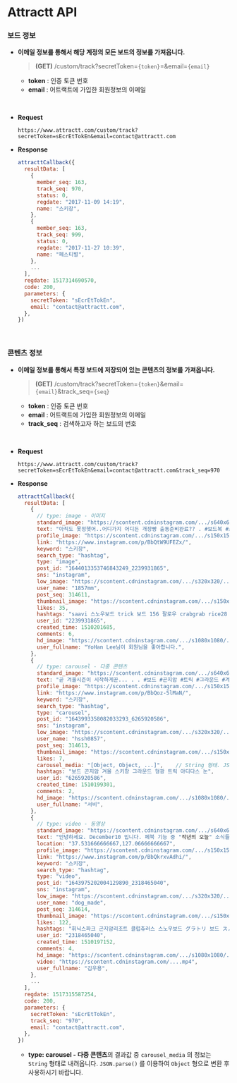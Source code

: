 # Attractt API

### 보드 정보

- **이메일 정보를 통해서 해당 계정의 모든 보드의 정보를 가져옵니다.**

  > **(GET)** /custom/track?secretToken=`{token}`=&email=`{email}`

  - **token** : 인증 토큰 번호
  - **email** : 어트랙트에 가입한 회원정보의 이메일
  
<br>

- **Request**

  ``````url
  https://www.attractt.com/custom/track?
  secretToken=sEcrEtTokEn&email=contact@attractt.com
  ``````

- **Response**

  ```js
  attracttCallback({
    resultData: [
      {
        member_seq: 163,
        track_seq: 970,
        status: 0,
        regdate: "2017-11-09 14:19",
        name: "스키장",
      },
      {
        member_seq: 163,
        track_seq: 999,
        status: 0,
        regdate: "2017-11-27 10:39",
        name: "페스티벌",
      },
      ...
    ],
    regdate: 1517314690570,
    code: 200,
    parameters: {
      secretToken: "sEcrEtTokEn",
      email: "contact@attractt.com",
    },
  })
  ```

<br>

### 콘텐츠 정보

- **이메일 정보를 통해서 특정 보드에 저장되어 있는 콘텐츠의 정보를 가져옵니다.**

  > **(GET)** /custom/track?secretToken=`{token}`&email=`{email}`&track_seq=`{seq}`

  - **token** : 인증 토큰 번호
  - **email** : 어트랙트에 가입한 회원정보의 이메일
  - **track_seq** : 검색하고자 하는 보드의 번호
  
<br>

- **Request**

  ``````url
  https://www.attractt.com/custom/track?
  secretToken=sEcrEtTokEn&email=contact@attractt.com&track_seq=970
  ``````

- **Response**

  ``````js
  attracttCallback({
    resultData: [
      {
        // type: image - 이미지
        standard_image: "https://scontent.cdninstagram.com/.../s640x640/....jpg",
        text: "아직도 못정햇어..어디가지 어디든 개장빵 출동준비완료?? . #보드복 #스노우보드#스키장 ...",
        profile_image: "https://scontent.cdninstagram.com/.../s150x150/....jpg",
        link: "https://www.instagram.com/p/BbQtW9UFEZx/",
        keyword: "스키장",
        search_type: "hashtag",
        type: "image",
        post_id: "1644013353746843249_2239931865",
        sns: "instagram",
        low_image: "https://scontent.cdninstagram.com/.../s320x320/....jpg",
        user_name: "1857mm",
        post_seq: 314611,
        thumbnail_image: "https://scontent.cdninstagram.com/.../s150x150/....jpg",
        likes: 35,
        hashtags: "saavi 스노우보드 trick 보드 156 팔로우 crabgrab rice28 오클리 union 휘팍 ...",
        user_id: "2239931865",
        created_time: 1510201685,
        comments: 6,
        hd_image: "https://scontent.cdninstagram.com/.../s1080x1080/....jpg",
        user_fullname: "YoHan Lee님이 회원님을 좋아합니다.",
      },
      {
        // type: carousel - 다중 콘텐츠
        standard_image: "https://scontent.cdninstagram.com/.../s640x640/....jpg",
        text: "곧 겨울시즌이 시작하게꾼... . . #보드 #곤지암 #트릭 #그라운드 #겨울 #스키장 ...",
        profile_image: "https://scontent.cdninstagram.com/.../s150x150/....jpg",
        link: "https://www.instagram.com/p/BbQoz-5lMaN/",
        keyword: "스키장",
        search_type: "hashtag",
        type: "carousel",
        post_id: "1643993358082033293_6265920586",
        sns: "instagram",
        low_image: "https://scontent.cdninstagram.com/.../s320x320/....jpg",
        user_name: "hssh0857",
        post_seq: 314613,
        thumbnail_image: "https://scontent.cdninstagram.com/.../s150x150/....jpg",
        likes: 7,
        carousel_media: "[Object, Object, ...]",	// String 형태. JSON.parse() 필요
        hashtags: "보드 곤지암 겨울 스키장 그라운드 형광 트릭 아디다스 눈",
        user_id: "6265920586",
        created_time: 1510199301,
        comments: 2,
        hd_image: "https://scontent.cdninstagram.com/.../s1080x1080/....jpg",
        user_fullname: "서비",
      },
      {
        // type: video - 동영상
        standard_image: "https://scontent.cdninstagram.com/.../s640x640/....jpg",
        text: "안녕하세요. December10 입니다. 페북 기능 중 "작년의 오늘" 소식들을 보니  작년 이 ...",
        location: "37.531666666667,127.06666666667",
        profile_image: "https://scontent.cdninstagram.com/.../s150x150/....jpg",
        link: "https://www.instagram.com/p/BbQkrxvAdhi/",
        keyword: "스키장",
        search_type: "hashtag",
        type: "video",
        post_id: "1643975202004129890_2318465040",
        sns: "instagram",
        low_image: "https://scontent.cdninstagram.com/.../s320x320/....jpg",
        user_name: "dog_made",
        post_seq: 314614,
        thumbnail_image: "https://scontent.cdninstagram.com/.../s150x150/....jpg",
        likes: 122,
        hashtags: "휘닉스파크 곤지암리조트 클럽츄러스 스노우보드 グラトリ 보드 スノボー 스노보드 오비오 ...",
        user_id: "2318465040",
        created_time: 1510197152,
        comments: 4,
        hd_image: "https://scontent.cdninstagram.com/.../s1080x1080/....jpg",
        video: "https://scontent.cdninstagram.com/....mp4",
        user_fullname: "김우용",
      },
      ...
    ],
    regdate: 1517315587254,
    code: 200,
    parameters: {
      secretToken: "sEcrEtTokEn",
      track_seq: "970",
      email: "contact@attractt.com",
    },
  })
  ``````
  - **type: carousel - 다중 콘텐츠**의 결과값 중 `carousel_media` 의 정보는 `String` 형태로 내려옵니다. `JSON.parse()` 를 이용하여 `Object` 형으로 변환 후 사용하시기 바랍니다.

